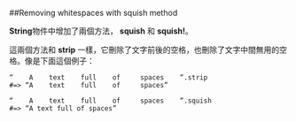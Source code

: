 ##Removing whitespaces with squish method

**String**物件中增加了兩個方法， **squish** 和 **squish!**。

這兩個方法和 **strip** 一樣，它刪除了文字前後的空格，也刪除了文字中間無用的空格。像是下面這個例子：

	“    A    text    full    of     spaces    “.strip
	#=> “A    text    full    of     spaces”

	“    A    text    full    of     spaces    “.squish
	#=> “A text full of spaces”
